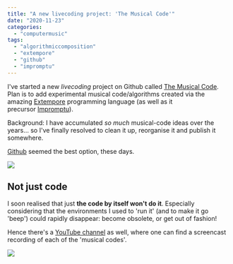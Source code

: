 ```yaml
---
title: "A new livecoding project: 'The Musical Code'"
date: "2020-11-23"
categories: 
  - "computermusic"
tags: 
  - "algorithmiccomposition"
  - "extempore"
  - "github"
  - "impromptu"
---
```


I've started a new *livecoding* project on Github called [The Musical Code](https://github.com/lambdamusic/The-Musical-Code). Plan is to add experimental musical code/algorithms created via the amazing [Extempore](https://extemporelang.github.io/) programming language (as well as it precursor [Impromptu](http://impromptu.moso.com.au/)).

Background: I have accumulated *so much* musical-code ideas over the years... so I've finally resolved to clean it up, reorganise it and publish it somewhere. 

[Github](https://github.com/lambdamusic/The-Musical-Code) seemed the best option, these days.

[![](/media/static/blog_img/TheMusicalCodeGithub-1024x757.jpg)](https://github.com/lambdamusic/The-Musical-Code)

## Not just code

I soon realised that just **the code by itself won't do it**. Especially considering that the environments I used to 'run it' (and to make it go 'beep') could rapidly disappear: become obsolete, or get out of fashion!

Hence there's a [YouTube channel](https://www.youtube.com/channel/UCanqSICbxzRNEZGMlu8qfyw) as well, where one can find a screencast recording of each of the 'musical codes'.

[![](/media/static/blog_img/YouTubeMusicalCode-1024x679.jpg)](https://www.youtube.com/channel/UCanqSICbxzRNEZGMlu8qfyw)


